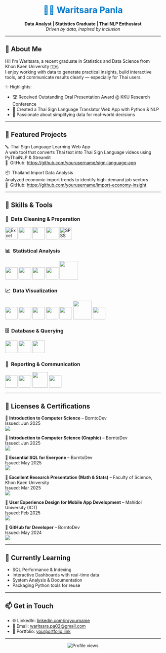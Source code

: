 <h1 align="center" style="color:#007ACC;">👩‍💻 Waritsara Panla</h1>
<p align="center">
  <strong>Data Analyst | Statistics Graduate | Thai NLP Enthusiast</strong><br/>
  <em>Driven by data, inspired by inclusion</em>
</p>

---

## 🧭 About Me

Hi! I'm Waritsara, a recent graduate in Statistics and Data Science from Khon Kaen University 🇹🇭.  
I enjoy working with data to generate practical insights, build interactive tools, and communicate results clearly — especially for Thai users.

✨ Highlights:

- 🏆 Received Outstanding Oral Presentation Award @ KKU Research Conference
- 🧩 Created a Thai Sign Language Translator Web App with Python & NLP
- 🤝 Passionate about simplifying data for real-world decisions

---

## 💼 Featured Projects

🔤 Thai Sign Language Learning Web App  
A web tool that converts Thai text into Thai Sign Language videos using PyThaiNLP & Streamlit  
🔗 GitHub: https://github.com/yourusername/sign-language-app

📦 Thailand Import Data Analysis  
Analyzed economic import trends to identify high-demand job sectors  
🔗 GitHub: https://github.com/yourusername/import-economy-insight

---

## 🔧 Skills & Tools

### 🧹 Data Cleaning & Preparation  
<p>
  <img src="https://img.icons8.com/color/48/000000/microsoft-excel-2019.png" alt="Excel" width="40"/>
  <img src="https://cdn.jsdelivr.net/gh/devicons/devicon/icons/python/python-original.svg" width="40"/>
  <img src="https://cdn.jsdelivr.net/gh/devicons/devicon/icons/pandas/pandas-original.svg" width="40"/>
  <img src="https://cdn.jsdelivr.net/gh/devicons/devicon/icons/r/r-original.svg" width="40"/>
  <img src="https://img.icons8.com/ios-filled/50/000000/spss.png" alt="SPSS" width="40"/>
</p>

### 📊 Statistical Analysis  
<p>
  <img src="https://cdn.jsdelivr.net/gh/devicons/devicon/icons/r/r-original.svg" width="40"/>
  <img src="https://img.icons8.com/ios-filled/50/000000/spss.png" width="40"/>
  <img src="https://cdn.jsdelivr.net/gh/devicons/devicon/icons/python/python-original.svg" width="40"/>
  <img src="https://upload.wikimedia.org/wikipedia/commons/thumb/e/ed/Scipy_Logo.svg/1280px-Scipy_Logo.svg.png" width="40"/>
  <img src="https://upload.wikimedia.org/wikipedia/commons/8/88/Statsmodels_logo.svg" width="60"/>
</p>

### 📈 Data Visualization  
<p>
  <img src="https://img.icons8.com/color/48/000000/power-bi.png" width="40"/>
  <img src="https://img.icons8.com/color/48/000000/tableau-software.png" width="40"/>
  <img src="https://img.icons8.com/color/48/000000/microsoft-excel-2019.png" width="40"/>
  <img src="https://cdn.jsdelivr.net/gh/devicons/devicon/icons/r/r-original.svg" width="40"/>
  <img src="https://cdn.jsdelivr.net/gh/devicons/devicon/icons/python/python-original.svg" width="40"/>
  <img src="https://seaborn.pydata.org/_static/logo-wide-lightbg.svg" width="60"/>
  <img src="https://upload.wikimedia.org/wikipedia/commons/8/84/Matplotlib_icon.svg" width="40"/>
</p>

### 🗄️ Database & Querying  
<p>
  <img src="https://cdn.jsdelivr.net/gh/devicons/devicon/icons/mysql/mysql-original.svg" width="40"/>
  <img src="https://cdn.jsdelivr.net/gh/devicons/devicon/icons/postgresql/postgresql-original.svg" width="40"/>
  <img src="https://img.icons8.com/ios-filled/50/000000/sql.png" width="40"/>
</p>

### 📝 Reporting & Communication  
<p>
  <img src="https://img.icons8.com/color/48/000000/microsoft-excel-2019.png" width="40"/>
  <img src="https://img.icons8.com/color/48/000000/microsoft-powerpoint-2019--v1.png" width="40"/>
  <img src="https://upload.wikimedia.org/wikipedia/commons/1/1b/RMarkdown.svg" width="50"/>
  <img src="https://img.icons8.com/ios-filled/50/000000/spss.png" width="40"/>
</p>

---

## 🧾 Licenses & Certifications

<p align="left">

🔹 <strong>Introduction to Computer Science</strong> – BorntoDev  
Issued: Jun 2025  
<a href="https://school.borntodev.com/certificate/Be2bmEAAlVzS?trk=public_profile_see-credential" target="_blank">
  <img src="https://img.shields.io/badge/View-Credential-007ACC?style=for-the-badge&logo=google-chrome&logoColor=white"/>
</a>

🔹 <strong>Introduction to Computer Science (Graphic)</strong> – BorntoDev  
Issued: Jun 2025  
<a href="https://school.borntodev.com/certificate/EcZgnlU2TJsB?trk=public_profile_see-credential" target="_blank">
  <img src="https://img.shields.io/badge/View-Credential-007ACC?style=for-the-badge&logo=google-chrome&logoColor=white"/>
</a>

🔹 <strong>Essential SQL for Everyone</strong> – BorntoDev  
Issued: May 2025  
<a href="https://school.borntodev.com/certificate/undefined" target="_blank">
  <img src="https://img.shields.io/badge/View-Credential-007ACC?style=for-the-badge&logo=google-chrome&logoColor=white"/>
</a>

🔹 <strong>Excellent Research Presentation (Math & Stats)</strong> – Faculty of Science, Khon Kaen University  
Issued: Mar 2025  
<a href="https://cert.sc.kku.ac.th/certimg.php?r=783&k=301A97C7&trk=public_profile_see-credential" target="_blank">
  <img src="https://img.shields.io/badge/View-Credential-007ACC?style=for-the-badge&logo=google-chrome&logoColor=white"/>
</a>

🔹 <strong>User Experience Design for Mobile App Development</strong> – Mahidol University (ICT)  
Issued: Feb 2025  
<a href="https://mux.mahidol.ac.th/edxphp/getcer/8718bfa541385ab1d447234dab8ae880078e8f59" target="_blank">
  <img src="https://img.shields.io/badge/View-Credential-007ACC?style=for-the-badge&logo=google-chrome&logoColor=white"/>
</a>

🔹 <strong>GitHub for Developer</strong> – BorntoDev  
Issued: May 2024  
<a href="https://school.borntodev.com/certificate/tU4yL3y2makP" target="_blank">
  <img src="https://img.shields.io/badge/View-Credential-007ACC?style=for-the-badge&logo=google-chrome&logoColor=white"/>
</a>

</p>

---

## 🌱 Currently Learning

- SQL Performance & Indexing
- Interactive Dashboards with real-time data
- System Analysis & Documentation
- Packaging Python tools for reuse

---

## 📫 Get in Touch

- 🌐 LinkedIn: [linkedin.com/in/yourname](https://th.linkedin.com/in/waritsara-panla)
- 📧 Email: waritsara.pa02@gmail.com
- 📁 Portfolio: [yourportfolio.link](https://yourportfolio.link)

---

<p align="center">
  <img src="https://komarev.com/ghpvc/?username=yourusername&label=Profile+Views&color=007ACC" alt="Profile views"/>
</p>
